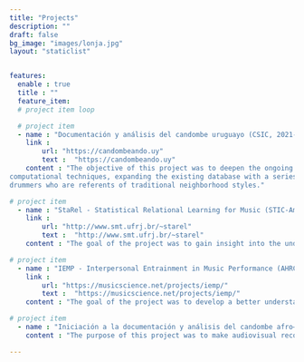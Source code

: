 ```yaml
---
title: "Projects"
description: ""
draft: false
bg_image: "images/lonja.jpg"
layout: "staticlist"


features:
  enable : true
  title : ""
  feature_item:
  # project item loop

  # project item
  - name : "Documentación y análisis del candombe uruguayo (CSIC, 2021-2022)"
    link : 
        url: "https://candombeando.uy"
        text :  "https://candombeando.uy"   
    content : "The objective of this project was to deepen the ongoing research on candombe drumming through
computational techniques, expanding the existing database with a series of recordings with
drummers who are referents of traditional neighborhood styles."

# project item
  - name : "StaRel - Statistical Relational Learning for Music (STIC-AmSud, 2018-2019)"
    link : 
        url: "http://www.smt.ufrj.br/~starel"
        text :  "http://www.smt.ufrj.br/~starel"
    content : "The goal of the project was to gain insight into the understanding and modeling of rhythmic/metric structure in audio recordings of expressive musical performances."

# project item
  - name : "IEMP - Interpersonal Entrainment in Music Performance (AHRC, 2016-2018)"
    link : 
        url: "https://musicscience.net/projects/iemp/"
        text :  "https://musicscience.net/projects/iemp/"
    content : "The goal of the project was to develop a better understanding of how groups of people coordinate their behavior in a musical context, taking into account a wide range of musical cultures."

# project item
  - name : "Iniciación a la documentación y análisis del candombe afro–montevideano (CSIC, 1995-1996)"
    content : "The purpose of this project was to make audiovisual recordings of groups of candombe drummers who are referents of the traditional styles of Cuareim and Ansina, with the aim of documenting their performance and generating material for analysis."

---
```


